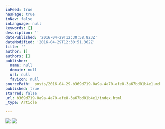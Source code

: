 ```yaml
---
inFeed: true
hasPage: true
inNav: false
inLanguage: null
keywords: []
description: ''
datePublished: '2016-04-29T12:30:58.823Z'
dateModified: '2016-04-29T12:30:51.362Z'
title: ''
author: []
authors: []
publisher:
  name: null
  domain: null
  url: null
  favicon: null
sourcePath: _posts/2016-04-29-b369d719-0a9a-4a70-afe8-3a67bd01b4e1.md
published: true
starred: false
url: b369d719-0a9a-4a70-afe8-3a67bd01b4e1/index.html
_type: Article

---
```

![](https://the-grid-user-content.s3-us-west-2.amazonaws.com/4c410123-9669-48a7-bec3-afc4ad9b5605.jpg)
![](https://the-grid-user-content.s3-us-west-2.amazonaws.com/857293de-2e83-4f44-be99-670189819a44.jpg)